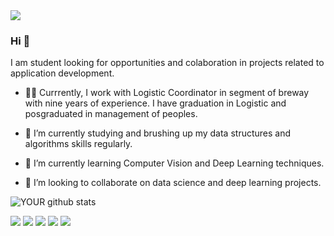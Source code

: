 <img src="https://avatars.githubusercontent.com/u/98365039?v=4">

### Hi 👋
I am student looking for opportunities and colaboration in projects related to application development.

- 🐱‍🏍 Currrently, I work with Logistic Coordinator in segment of breway with nine years of experience. I have graduation in Logistic and posgraduated in management of peoples.

- 🔭 I’m currently studying and brushing up my data structures and algorithms skills regularly.

- 🌱 I’m currently learning Computer Vision and Deep Learning techniques.

- 🤝 I’m looking to collaborate on data science and deep learning projects. 

![YOUR github stats](https://github-readme-stats.vercel.app/api?username=DarioBastos)

[<img src="https://img.shields.io/badge/twitter-%231DA1F2.svg?&style=for-the-badge&logo=twitter&logoColor=white" />](https://twitter.com/USERNAME) [<img src="https://img.shields.io/badge/medium-%2312100E.svg?&style=for-the-badge&logo=medium&logoColor=white" />](https://medium.com/USERNAME)  [<img src="https://img.shields.io/badge/linkedin-%230077B5.svg?&style=for-the-badge&logo=linkedin&logoColor=white" />](https://www.linkedin.com/in/dario-bastos-cerqueira-1117171b6/) [<img src = "https://img.shields.io/badge/instagram-%23E4405F.svg?&style=for-the-badge&logo=instagram&logoColor=white">](https://www.instagram.com/dcerqueira92/) [<img src = "https://img.shields.io/badge/facebook-%231877F2.svg?&style=for-the-badge&logo=facebook&logoColor=white">](https://www.facebook.com/Dbcerqueira)
